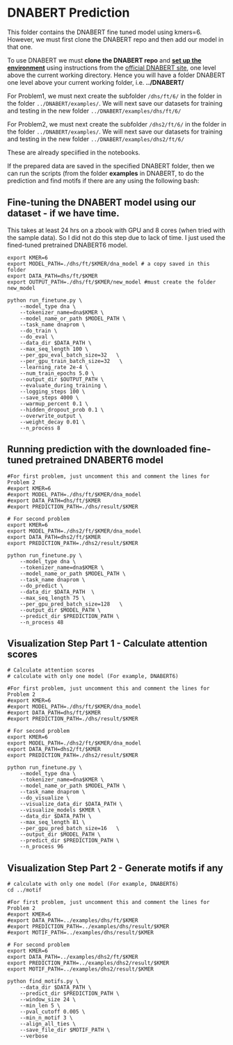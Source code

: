 # DNABERT Prediction
This folder contains the DNABERT fine tuned model using kmers=6. However, we must first clone the DNABERT repo and then add our model in that one.

To use DNABERT we must <b>clone the DNABERT repo</b> and <b><u>set up the environment</u></b> using instructions from the [official DNABERT site](https://github.com/jerryji1993/DNABERT), one level above the current working directory. Hence you will have a folder DNABERT one level above your current working folder, i.e. <b>../DNABERT/</b>

For Problem1, we must next create the subfolder ```/dhs/ft/6/``` in the folder in the folder ```../DNABERT/examples/```. We will next save our datasets for training and testing in the new folder ```../DNABERT/examples/dhs/ft/6/```

For Problem2, we must next create the subfolder ```/dhs2/ft/6/``` in the folder in the folder ```../DNABERT/examples/```. We will next save our datasets for training and testing in the new folder ```../DNABERT/examples/dhs2/ft/6/```

These are already speciified in the notebooks.

If the prepared data are saved in the specified DNABERT folder, then we can run the scripts (from the folder <b>examples</b> in DNABERT, to do the prediction and find motifs if there are any using the following bash:


## Fine-tuning the DNABERT model using our dataset - if we have time.
This takes at least 24 hrs on a zbook with GPU and 8 cores (when tried with the sample data). So I did not do this step due to lack of time. I just used the fined-tuned pretrained DNABERT6 model.
```
export KMER=6
export MODEL_PATH=./dhs/ft/$KMER/dna_model # a copy saved in this folder
export DATA_PATH=dhs/ft/$KMER
export OUTPUT_PATH=./dhs/ft/$KMER/new_model #must create the folder new_model

python run_finetune.py \
    --model_type dna \
    --tokenizer_name=dna$KMER \
    --model_name_or_path $MODEL_PATH \
    --task_name dnaprom \
    --do_train \
    --do_eval \
    --data_dir $DATA_PATH \
    --max_seq_length 100 \
    --per_gpu_eval_batch_size=32   \
    --per_gpu_train_batch_size=32   \
    --learning_rate 2e-4 \
    --num_train_epochs 5.0 \
    --output_dir $OUTPUT_PATH \
    --evaluate_during_training \
    --logging_steps 100 \
    --save_steps 4000 \
    --warmup_percent 0.1 \
    --hidden_dropout_prob 0.1 \
    --overwrite_output \
    --weight_decay 0.01 \
    --n_process 8

```

## Running prediction with the downloaded fine-tuned pretrained DNABERT6 model
```
#For first problem, just uncomment this and comment the lines for Problem 2
#export KMER=6
#export MODEL_PATH=./dhs/ft/$KMER/dna_model
#export DATA_PATH=dhs/ft/$KMER
#export PREDICTION_PATH=./dhs/result/$KMER

# For second problem
export KMER=6
export MODEL_PATH=./dhs2/ft/$KMER/dna_model
export DATA_PATH=dhs2/ft/$KMER
export PREDICTION_PATH=./dhs2/result/$KMER

python run_finetune.py \
    --model_type dna \
    --tokenizer_name=dna$KMER \
    --model_name_or_path $MODEL_PATH \
    --task_name dnaprom \
    --do_predict \
    --data_dir $DATA_PATH  \
    --max_seq_length 75 \
    --per_gpu_pred_batch_size=128   \
    --output_dir $MODEL_PATH \
    --predict_dir $PREDICTION_PATH \
    --n_process 48
```

## Visualization Step Part 1 - Calculate attention scores
```
# Calculate attention scores
# calculate with only one model (For example, DNABERT6)

#For first problem, just uncomment this and comment the lines for Problem 2
#export KMER=6
#export MODEL_PATH=./dhs/ft/$KMER/dna_model
#export DATA_PATH=dhs/ft/$KMER
#export PREDICTION_PATH=./dhs/result/$KMER

# For second problem
export KMER=6
export MODEL_PATH=./dhs2/ft/$KMER/dna_model
export DATA_PATH=dhs2/ft/$KMER
export PREDICTION_PATH=./dhs2/result/$KMER

python run_finetune.py \
    --model_type dna \
    --tokenizer_name=dna$KMER \
    --model_name_or_path $MODEL_PATH \
    --task_name dnaprom \
    --do_visualize \
    --visualize_data_dir $DATA_PATH \
    --visualize_models $KMER \
    --data_dir $DATA_PATH \
    --max_seq_length 81 \
    --per_gpu_pred_batch_size=16   \
    --output_dir $MODEL_PATH \
    --predict_dir $PREDICTION_PATH \
    --n_process 96

```

## Visualization Step Part 2 - Generate motifs if any
```
# calculate with only one model (For example, DNABERT6)
cd ../motif

#For first problem, just uncomment this and comment the lines for Problem 2
#export KMER=6
#export DATA_PATH=../examples/dhs/ft/$KMER
#export PREDICTION_PATH=../examples/dhs/result/$KMER
#export MOTIF_PATH=../examples/dhs/result/$KMER

# For second problem
export KMER=6
export DATA_PATH=../examples/dhs2/ft/$KMER
export PREDICTION_PATH=../examples/dhs2/result/$KMER
export MOTIF_PATH=../examples/dhs2/result/$KMER

python find_motifs.py \
    --data_dir $DATA_PATH \
    --predict_dir $PREDICTION_PATH \
    --window_size 24 \
    --min_len 5 \
    --pval_cutoff 0.005 \
    --min_n_motif 3 \
    --align_all_ties \
    --save_file_dir $MOTIF_PATH \
    --verbose
```
